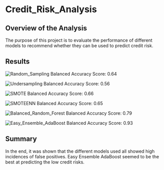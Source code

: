 # Credit_Risk_Analysis

## Overview of the Analysis
The purpose of this project is to evaluate the performance of different models to recommend whether they can be used to predict credit risk. 

## Results

![Random_Sampling](Random_Sampling.png)
Balanced Accuracy Score: 0.64

![Undersampling](Undersampling.png)
Balanced Accuracy Score: 0.56

![SMOTE](SMOTE.png)
Balanced Accuracy Score: 0.66

![SMOTEENN](SMOTEENN.png)
Balanced Accuracy Score: 0.65

![Balanced_Random_Forest](Balanced_Random_Forest.png)
Balanced Accuracy Score: 0.79

![Easy_Ensemble_AdaBoost](Easy_Ensemble_AdaBoost.png)
Balanced Accuracy Score: 0.93

## Summary
In the end, it was shown that the different models used all showed high incidences of false positives. Easy Ensemble AdaBoost seemed to be the best at predicting the low credit risks. 
